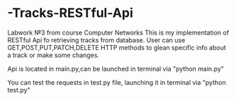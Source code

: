 # -Tracks-RESTful-Api
Labwork №3 from course Computer Networks
This is my implementation of RESTful Api fo retrieving tracks from database.
User can use GET,POST,PUT,PATCH,DELETE HTTP methods to glean specific info about
a track or make some changes.

Api is located in main.py,can be launched in terminal via "python main.py"

You can test the requests in test.py file, launching it in terminal via "python test.py"
